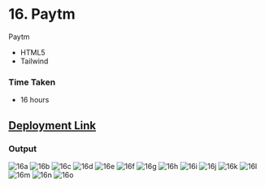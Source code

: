 # 16. Paytm
Paytm

- HTML5
- Tailwind

### Time Taken
- 16 hours

## [Deployment Link](https://tailwind-fatym.netlify.app/)


### Output

![16a](https://user-images.githubusercontent.com/43666166/206526959-fb802941-3dcd-41e4-ab6e-e72176fe37ae.PNG)
![16b](https://user-images.githubusercontent.com/43666166/206526970-fe3bf920-ed30-4fd6-861b-467fa74abf4b.PNG)
![16c](https://user-images.githubusercontent.com/43666166/206526986-fc9c209b-b39f-4ee7-93ef-3a37c2414464.PNG)
![16d](https://user-images.githubusercontent.com/43666166/206527003-0c97e68a-8074-46e4-9385-26e461b39f7d.PNG)
![16e](https://user-images.githubusercontent.com/43666166/206527022-d84eec4d-022d-434b-b10c-8489a5d2b892.PNG)
![16f](https://user-images.githubusercontent.com/43666166/206527033-61c710f4-d0a3-46ef-938d-95d6e3c6630a.PNG)
![16g](https://user-images.githubusercontent.com/43666166/206527043-0f0f4e92-3bc7-40d6-a56b-6c9773479b98.PNG)
![16h](https://user-images.githubusercontent.com/43666166/206527055-6e73301b-dba5-4054-990d-85ae3052f388.PNG)
![16i](https://user-images.githubusercontent.com/43666166/206527058-c6445650-3bb5-46ed-8da2-34148182cfe1.PNG)
![16j](https://user-images.githubusercontent.com/43666166/206527068-4c9ab154-ca46-45fb-91c7-e1d39629035f.PNG)
![16k](https://user-images.githubusercontent.com/43666166/206527306-f541a2bb-ac95-4c6c-a30c-a9dcf832c31a.PNG)
![16l](https://user-images.githubusercontent.com/43666166/206527330-4d285608-28d1-4262-af6f-b3323a5b6d46.PNG)
![16m](https://user-images.githubusercontent.com/43666166/206527343-6ec4221d-0dc8-4a60-bc4d-bbaa809ce6f7.PNG)
![16n](https://user-images.githubusercontent.com/43666166/206527374-6dd49bbe-e111-4dba-8831-4b3d9f1f2cd5.PNG)
![16o](https://user-images.githubusercontent.com/43666166/206527400-767262ca-b41d-48e8-82c6-cdc3364fc99b.PNG)
